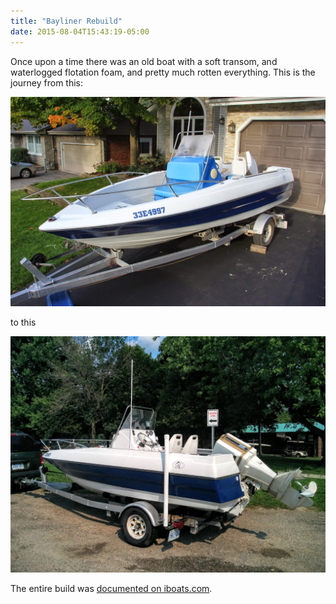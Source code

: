 ```yaml
---
title: "Bayliner Rebuild"
date: 2015-08-04T15:43:19-05:00
---
```


Once upon a time there was an old boat with a soft transom, and waterlogged flotation foam, and pretty much rotten everything. This is the journey 
from this: 


![](./bayliner-before.jpg) 


to this


![](./bayliner-after.jpg) 

The entire build was [documented on iboats.com](https://forums.iboats.com/threads/88-bayliner-trophy-1710-wet-foam-and.639350/).
